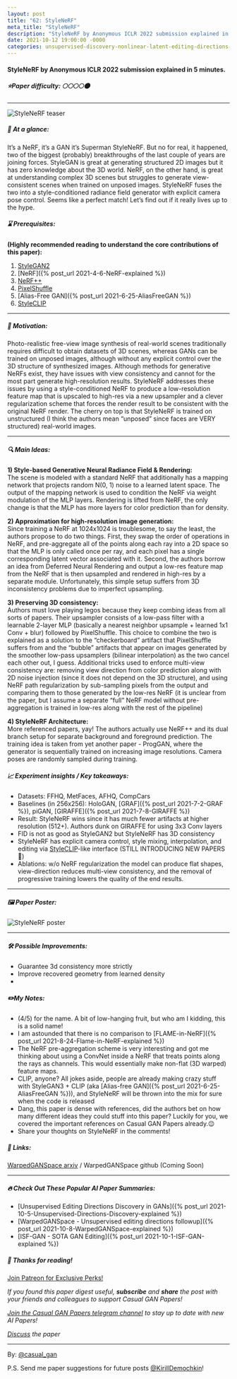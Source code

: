 ```yaml
---
layout: post
title: "62: StyleNeRF"
meta_title: "StyleNeRF"
description: "StyleNeRF by Anonymous ICLR 2022 submission explained in 5 minutes."
date: 2021-10-12 19:00:00 -0000
categories: unsupervised-discovery-nonlinear-latent-editing-directions-generator
---
```


#### StyleNeRF by Anonymous ICLR 2022 submission explained in 5 minutes.

##### ⭐️Paper difficulty: 🌕🌕🌕🌕🌑

***

![StyleNeRF teaser](/assets/images/stylenerf_teaser.png "StyleNeRF Teaser")

##### 🎯 At a glance:

It’s a NeRF, it’s a GAN it’s Superman StyleNeRF. But no for real, it happened, two of the biggest (probably) breakthroughs of the last couple of years are joining forces. StyleGAN is great at generating structured 2D images but it has zero knowledge about the 3D world. NeRF, on the other hand, is great at understanding complex 3D scenes but struggles to generate view-consistent scenes when trained on unposed images. StyleNeRF fuses the two into a style-conditioned radiance field generator with explicit camera pose control. Seems like a perfect match! Let’s find out if it really lives up to the hype.

##### ⌛️ Prerequisites:

**(Highly recommended reading to understand the core contributions of this paper):**  
1) [StyleGAN2](https://github.com/NVlabs/stylegan2)  
2) [NeRF]({% post_url 2021-4-6-NeRF-explained %})  
3) [NeRF++](https://arxiv.org/abs/2010.07492)  
4) [PixelShuffle](https://arxiv.org/pdf/1609.05158v2.pdf)  
5) [Alias-Free GAN]({% post_url 2021-6-25-AliasFreeGAN %})  
6) [StyleCLIP](https://t.me/casual_gan/18)  

***

##### 🚀 Motivation:

Photo-realistic free-view image synthesis of real-world scenes traditionally requires difficult to obtain datasets of 3D scenes, whereas GANs can be trained on unposed images, although without any explicit control over the 3D structure of synthesized images. Although methods for generative NeRFs exist, they have issues with view consistency and cannot for the most part generate high-resolution results. StyleNeRF addresses these issues by using a style-conditioned NeRF to produce a low-resolution feature map that is upscaled to high-res via a new upsampler and a clever regularization scheme that forces the render result to be consistent with the original NeRF render. The cherry on top is that StyleNeRF is trained on unstructured (I think the authors mean “unposed” since faces are VERY structured) real-world images.

***

##### 🔍 Main Ideas:

**1) Style-based Generative Neural Radiance Field & Rendering:**  
The scene is modeled with a standard NeRF that additionally has a mapping network that projects random N(0, 1) noise to a learned latent space. The output of the mapping network is used to condition the NeRF via weight modulation of the MLP layers. Rendering is lifted from NeRF, the only change is that the MLP has more layers for color prediction than for density.

**2) Approximation for high-resolution image generation:**  
Since training a NeRF at 1024x1024 is troublesome, to say the least, the authors propose to do two things. First, they swap the order of operations in NeRF, and pre-aggregate all of the points along each ray into a 2D space so that the MLP is only called once per ray, and each pixel has a single corresponding latent vector associated with it. Second, the authors borrow an idea from Deferred Neural Rendering and output a low-res feature map from the NeRF that is then upsampled and rendered in high-res by a separate module. Unfortunately, this simple setup suffers from 3D inconsistency problems due to imperfect upsampling.

**3) Preserving 3D consistency:**  
Authors must love playing legos because they keep combing ideas from all sorts of papers. Their upsampler consists of a low-pass filter with a learnable 2-layer MLP (basically a nearest neighbor upsample + learned 1x1 Conv + blur) followed by PixelShuffle. This choice to combine the two is explained as a solution to the “checkerboard” artifact that PixelShuffle suffers from and the “bubble” artifacts that appear on images generated by the smoother low-pass upsamplers (bilinear interpolation) as the two cancel each other out, I guess. Additional tricks used to enforce multi-view consistency are: removing view direction from color prediction along with 2D noise injection (since it does not depend on the 3D structure), and using NeRF path regularization by sub-sampling pixels from the output and comparing them to those generated by the low-res NeRF (it is unclear from the paper, but I assume a separate “full” NeRF model without pre-aggregation is trained in low-res along with the rest of the pipeline)

**4) StyleNeRF Architecture:**  
More referenced papers, yay! The authors actually use NeRF++ and its dual branch setup for separate background and foreground prediction. The training idea is taken from yet another paper - ProgGAN, where the generator is sequentially trained on increasing image resolutions. Camera poses are randomly sampled during training.
##### 📈 Experiment insights / Key takeaways:

- Datasets: FFHQ, MetFaces, AFHQ, CompCars
- Baselines (in 256x256): HoloGAN, [GRAF]({% post_url 2021-7-2-GRAF %}), piGAN, [GIRAFFE]({% post_url 2021-7-8-GIRAFFE %})
- Result: StyleNeRF wins since it has much fewer artifacts at higher resolution (512+). Authors dunk on GIRAFFE for using 3x3 Conv layers
- FID is not as good as StyleGAN2 but StyleNeRF has 3D consistency
- StyleNeRF has explicit camera control, style mixing, interpolation, and editing via [StyleCLIP](https://t.me/casual_gan/18)-like interface (STILL INTRODUCING NEW PAPERS😬)
- Ablations: w/o NeRF regularization the model can produce flat shapes, view-direction reduces multi-view consistency, and the removal of progressive training lowers the quality of the end results.
***

##### 🖼️ Paper Poster:

![StyleNeRF poster](/assets/images/stylenerf.jpg "StyleNeRF Paper Poster")

***

##### 🛠 Possible Improvements:

- Guarantee 3d consistency more strictly
- Improve recovered geometry from learned density
- 
##### ✏️My Notes:

- (4/5) for the name. A bit of low-hanging fruit, but who am I kidding, this is a solid name!
- I am astounded that there is no comparison to [FLAME-in-NeRF]({% post_url 2021-8-24-Flame-in-NeRF-explained %})
- The NeRF pre-aggregation scheme is very interesting and got me thinking about using a ConvNet inside a NeRF that treats points along the rays as channels. This would essentially make non-flat (3D warped) feature maps.
- CLIP, anyone? All jokes aside, people are already making crazy stuff with StyleGAN3 + CLIP (aka [Alias-free GAN]({% post_url 2021-6-25-AliasFreeGAN %})), and StyleNeRF will be thrown into the mix for sure when the code is released
- Dang, this paper is dense with references, did the authors bet on how many different ideas they could stuff into this paper? Luckily for you, we covered the important references on Casual GAN Papers already.😉
- Share your thoughts on StyleNeRF in the comments!

##### 🔗 Links:
[WarpedGANSpace arxiv](https://arxiv.org/pdf/2109.13357v1.pdf) / WarpedGANSpace github (Coming Soon)

***

##### 🔥 Check Out These Popular AI Paper Summaries:
- [Unsupervised Editing Directions Discovery in GANs]({% post_url 2021-10-5-Unsupervised-Directions-Discovery-explained %})
- [WarpedGANSpace - Unsupervised editing directions followup]({% post_url 2021-10-8-WarpedGANSpace-explained %})
- [ISF-GAN - SOTA GAN Editing]({% post_url 2021-10-1-ISF-GAN-explained %})

##### 👋 Thanks for reading!
<a href="https://www.patreon.com/bePatron?u=53448948" data-patreon-widget-type="become-patron-button">Join Patreon for Exclusive Perks!</a><script async src="https://c6.patreon.com/becomePatronButton.bundle.js"></script>

*If you found this paper digest useful, **subscribe** and **share** the post with your friends and colleagues to support Casual GAN Papers!*

*[Join the Casual GAN Papers telegram channel](https://t.me/joinchat/KeutnzlvetRkZGZi) to stay up to date with new AI Papers!*

*[Discuss](https://t.me/casual_gans_chat) the paper*

***

By: [@casual_gan](https://t.me/joinchat/KeutnzlvetRkZGZi)

P.S. Send me paper suggestions for future posts
[@KirillDemochkin](mailto:kdemochkin@gmail.com)!
